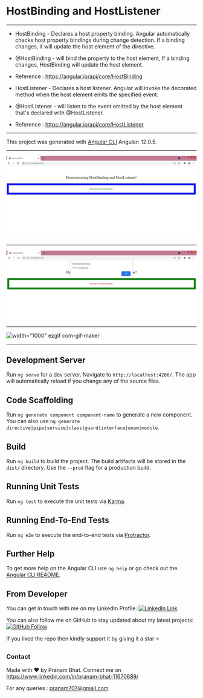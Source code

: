 # HostBinding and HostListener 

--------------------------------------------------------------------------------------------------------------------------------------------------------------

* HostBinding - Declares a host property binding. Angular automatically checks host property bindings during change detection. If a binding changes, it will update the host element of the directive.

* @HostBinding - will bind the property to the host element, If a binding changes, HostBinding will update the host element.

* Reference : https://angular.io/api/core/HostBinding


* HostListener - Declares a host listener. Angular will invoke the decorated method when the host element emits the specified event.

* @HostListener - will listen to the event emitted by the host element that's declared with @HostListener.

* Reference : https://angular.io/api/core/HostListener

-------------------------------------------------------------------------------------------------------------------------------------------------------------

This project was generated with [Angular CLI](https://github.com/angular/angular-cli) Angular: 12.0.5.

-------------------------------------------------------------------------------------------------------------------------------------------------------------

<img src="/screenshots/1.JPG" width="1000" />

---------------------------------------------------------------------------

<img src="/screenshots/2.JPG" width="1000" />

---------------------------------------------------------------------------

![width="1000" ezgif com-gif-maker](https://user-images.githubusercontent.com/32120033/130394383-1e117ddf-b4ba-4b5f-b3c7-466b04405560.gif)

---------------------------------------------------------------------------


## Development Server

Run `ng serve` for a dev server. Navigate to `http://localhost:4200/`. The app will automatically reload if you change any of the source files.

## Code Scaffolding

Run `ng generate component component-name` to generate a new component. You can also use `ng generate directive|pipe|service|class|guard|interface|enum|module`.

## Build

Run `ng build` to build the project. The build artifacts will be stored in the `dist/` directory. Use the `--prod` flag for a production build.

## Running Unit Tests

Run `ng test` to execute the unit tests via [Karma](https://karma-runner.github.io).

## Running End-To-End Tests

Run `ng e2e` to execute the end-to-end tests via [Protractor](http://www.protractortest.org/).

## Further Help

To get more help on the Angular CLI use `ng help` or go check out the [Angular CLI README](https://github.com/angular/angular-cli/blob/master/README.md).


## From Developer

You can get in touch with me on my LinkedIn Profile: [![LinkedIn Link](https://img.shields.io/badge/Connect-Pranam%20Bhat-blue.svg?logo=linkedin&longCache=true&style=social&label=Connect
)](https://www.linkedin.com/in/pranam-bhat-11670689/)

You can also follow me on GitHub to stay updated about my latest projects: [![GitHub Follow](https://img.shields.io/badge/Connect-Pranam%20Bhat-blue.svg?logo=Github&longCache=true&style=social&label=Follow)](https://github.com/PranamBhat)

If you liked the repo then kindly support it by giving it a star ⭐

### Contact

Made with :heart: by Pranam Bhat. Connect me on https://www.linkedin.com/in/pranam-bhat-11670689/

For any queries : pranam707@gmail.com

